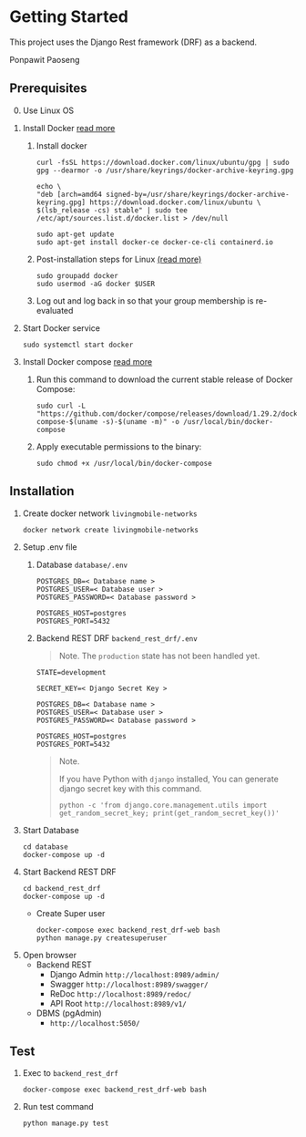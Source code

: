 # Getting Started
This project uses the Django Rest framework (DRF) as a backend.

Ponpawit Paoseng
## Prerequisites

0. Use Linux OS
1. Install Docker [read more](https://docs.docker.com/engine/install/ubuntu/)
    1. Install docker
        ```
        curl -fsSL https://download.docker.com/linux/ubuntu/gpg | sudo gpg --dearmor -o /usr/share/keyrings/docker-archive-keyring.gpg
        ```
        ```
        echo \
        "deb [arch=amd64 signed-by=/usr/share/keyrings/docker-archive-keyring.gpg] https://download.docker.com/linux/ubuntu \
        $(lsb_release -cs) stable" | sudo tee /etc/apt/sources.list.d/docker.list > /dev/null
        ```
        ```
        sudo apt-get update
        sudo apt-get install docker-ce docker-ce-cli containerd.io
        ```
    2. Post-installation steps for Linux [(read more)](https://docs.docker.com/engine/install/linux-postinstall/)
        ```
        sudo groupadd docker
        sudo usermod -aG docker $USER
        ```
    3. Log out and log back in so that your group membership is re-evaluated
2. Start Docker service
    ```
    sudo systemctl start docker
    ```
2. Install Docker compose [read more](https://docs.docker.com/compose/install/#install-compose-on-linux-systems)

    1. Run this command to download the current stable release of Docker Compose:
        ```
        sudo curl -L "https://github.com/docker/compose/releases/download/1.29.2/docker-compose-$(uname -s)-$(uname -m)" -o /usr/local/bin/docker-compose
        ```
    2. Apply executable permissions to the binary:
        ```
        sudo chmod +x /usr/local/bin/docker-compose
        ```

## Installation
1. Create docker network `livingmobile-networks`
    ```
    docker network create livingmobile-networks
    ```
2. Setup .env file
    1. Database `database/.env`
        ```
        POSTGRES_DB=< Database name >
        POSTGRES_USER=< Database user >
        POSTGRES_PASSWORD=< Database password >

        POSTGRES_HOST=postgres
        POSTGRES_PORT=5432
        ```
    2. Backend REST DRF `backend_rest_drf/.env`
        > Note.
        > The `production` state has not been handled yet.

        ```
        STATE=development

        SECRET_KEY=< Django Secret Key >

        POSTGRES_DB=< Database name >
        POSTGRES_USER=< Database user >
        POSTGRES_PASSWORD=< Database password >

        POSTGRES_HOST=postgres
        POSTGRES_PORT=5432
        ```
        > Note.
        >
        > If you have Python with `django` installed, You can generate django secret key with this command.
        >
        > `python -c 'from django.core.management.utils import get_random_secret_key; print(get_random_secret_key())'`
3. Start Database
    ```
    cd database
    docker-compose up -d
    ```
4. Start Backend REST DRF
    ```
    cd backend_rest_drf
    docker-compose up -d
    ```
    - Create Super user
        ```
        docker-compose exec backend_rest_drf-web bash
        python manage.py createsuperuser
        ```
5. Open browser
    - Backend REST
      - Django Admin `http://localhost:8989/admin/`
      - Swagger `http://localhost:8989/swagger/`
      - ReDoc `http://localhost:8989/redoc/`
      - API Root `http://localhost:8989/v1/`
    - DBMS (pgAdmin)
      - `http://localhost:5050/`


## Test
1. Exec to `backend_rest_drf`
    ```
    docker-compose exec backend_rest_drf-web bash
    ```
2. Run test command
    ```
    python manage.py test
    ```